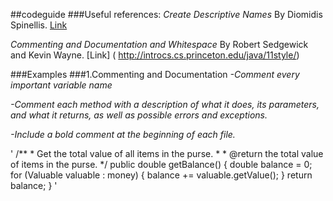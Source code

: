 ##codeguide
###Useful references:
*Create Descriptive Names* By Diomidis Spinellis. [Link](
http://www.informit.com/articles/article.aspx?p=2223710 )

*Commenting and Documentation and Whitespace* By Robert Sedgewick and Kevin Wayne. [Link] (
http://introcs.cs.princeton.edu/java/11style/)


###Examples
###1.Commenting and Documentation 
*-Comment every important variable name*

*-Comment each method with a description of what it does, its parameters, and what it returns, as well as possible errors and exceptions.*

*-Include a bold comment at the beginning of each file.*

'
        /**
	 * Get the total value of all items in the purse.
	 * 
	 * @return the total value of items in the purse.
	 */
	public double getBalance() {
	    double balance = 0;
	    for (Valuable valuable : money) {
		balance += valuable.getValue();					      	    }									            return balance;								} ' 


